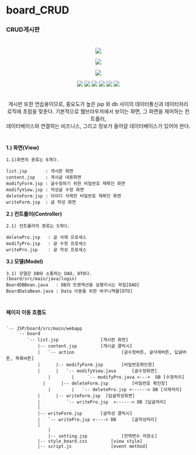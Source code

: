 # board_CRUD
<h3>CRUD게시판<h3>
  
#
<p align="center">
<img src="https://user-images.githubusercontent.com/103496262/164418272-2f3c908a-87fa-4b1d-80cd-8ad5ed86416c.gif">
</p>


<p align="center">
<img src="https://user-images.githubusercontent.com/103496262/164418280-177a6d34-3a49-4d39-ac4f-688dabdc7433.gif">
</p>


<p align="center">
<img src="https://user-images.githubusercontent.com/103496262/164418286-4c43b406-1f1c-4653-8995-c9a234bedeb6.gif">
</p>

<div align=center> 
   	<img src="https://img.shields.io/badge/java-007396?style=for-the-badge&logo=java&logoColor=white"> 
   	<img src="https://img.shields.io/badge/html5-E34F26?style=for-the-badge&logo=html5&logoColor=white"> 
	<img src="https://img.shields.io/badge/css-1572B6?style=for-the-badge&logo=css3&logoColor=white"> 
 	<img src="https://img.shields.io/badge/javascript-F7DF1E?style=for-the-badge&logo=javascript&logoColor=black"> 
	<img src="https://img.shields.io/badge/oracle-F80000?style=for-the-badge&logo=oracle&logoColor=white">
	<img src="https://img.shields.io/badge/eclipse-IDE-F7DF1E?style=for-the-badge&logo=eclipse&logoColor=black">
	
</div>
<br><br>

<div align=center> 
	게시판 또한 연습용이므로, 중요도가 높은 jsp 와 db 사이의 데이터통신과 데이터처리 로직에 초점을 맞춘다.
	기본적으로 웹브라우저에서 보이는 화면, 그 화면을 제어하는 컨트롤러,<br>
	데이터베이스와 연결하는 비즈니스, 그리고 정보가 들어갈 데이터베이스가 있어야 한다.
</div>

#
**1.) 화면(View)**

	1.1)화면의 종류는 6개다.

	list.jsp       : 게시판 화면
	content.jsp    : 게시글 내용화면
	modifyForm.jsp : 글수정하기 위한 비밀번호 재확인 화면
	modifyView.jsp : 작성글 수정 화면
	deleteForm.jsp : 아이디 삭제전 비밀번호 재확인 화면  
	writeForm.jsp  : 글 작성 화면
	 

**2.) 컨트롤러(Controller)**

	2.1) 컨트롤러의 종류는 5개다.
	
	deletePro.jsp	: 글 삭제 프로세스
	modifyPro.jsp	: 글 수정 프로세스
	writePro.jsp	: 글 작성 프로세스
	

**3.) 모델(Model)**

	3.1) 모델은 DB와 소통하는 DAO, DTO다.
	(board/src/main/java/login)
	BoardDBBean.java   : DB의 트랜잭션을 실행키시는 파일[DAO]
	BoardDataBean.java : Data 이동을 위한 바구니역활[DTO]






#
**페이지 이동 흐름도** 
```

`-- JSP/board/src/main/webapp
	`-- board
	    `-- list.jsp 				[게시판 화면]
	        |-- content.jsp			[게시글 클릭시]
	        |   `-- action      			[글수정버튼, 글삭제버튼, 답글버튼, 목록버튼]
	        |      |-- modifyForm.jsp		[비밀번호확인창]
	        |      |   `-- modifyView.java		[글수정화면]
		    	|	     |	   `-- modifyPro.java <--->  DB [수정처리]        
		      |      |-- deleteForm.jsp 		[비밀번호 확인창]
			    |	     |   `-- deletePro.jsp <------> DB [삭제처리]
	        |      |-- writeForm.jsp  [답글작성화면]
	        |          `-- writePro.jsp  <------> DB [답글처리]
	        |              
	        |-- writeForm.jsp 		[글작성 클릭시]
	        |   `-- writePro.jsp <----> DB 		[글작성처리] 
	        |     
		    	| 
		    	|-- setting.jsp 			[전역변수 저장소]
	        |-- style_board.css			[view style]
	        |-- script.js				[event method]
